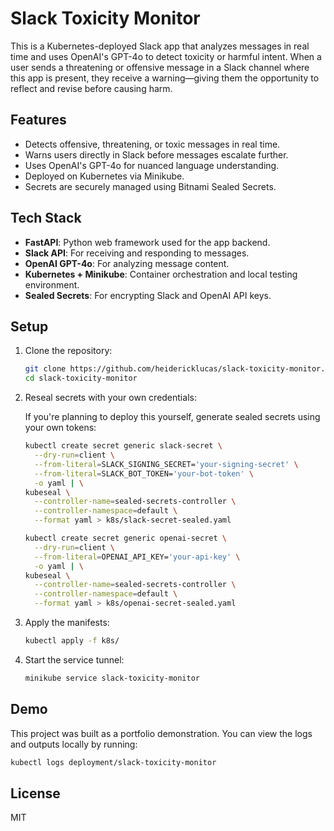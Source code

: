 # Slack Toxicity Monitor

This is a Kubernetes-deployed Slack app that analyzes messages in real time and uses OpenAI's GPT-4o to detect toxicity or harmful intent. When a user sends a threatening or offensive message in a Slack channel where this app is present, they receive a warning—giving them the opportunity to reflect and revise before causing harm.

## Features

- Detects offensive, threatening, or toxic messages in real time.
- Warns users directly in Slack before messages escalate further.
- Uses OpenAI's GPT-4o for nuanced language understanding.
- Deployed on Kubernetes via Minikube.
- Secrets are securely managed using Bitnami Sealed Secrets.

## Tech Stack

- **FastAPI**: Python web framework used for the app backend.
- **Slack API**: For receiving and responding to messages.
- **OpenAI GPT-4o**: For analyzing message content.
- **Kubernetes + Minikube**: Container orchestration and local testing environment.
- **Sealed Secrets**: For encrypting Slack and OpenAI API keys.

## Setup

1. Clone the repository:

   ```bash
   git clone https://github.com/heidericklucas/slack-toxicity-monitor.git
   cd slack-toxicity-monitor
   ```

2. Reseal secrets with your own credentials:

   If you're planning to deploy this yourself, generate sealed secrets using your own tokens:

   ```bash
   kubectl create secret generic slack-secret \
     --dry-run=client \
     --from-literal=SLACK_SIGNING_SECRET='your-signing-secret' \
     --from-literal=SLACK_BOT_TOKEN='your-bot-token' \
     -o yaml | \
   kubeseal \
     --controller-name=sealed-secrets-controller \
     --controller-namespace=default \
     --format yaml > k8s/slack-secret-sealed.yaml

   kubectl create secret generic openai-secret \
     --dry-run=client \
     --from-literal=OPENAI_API_KEY='your-api-key' \
     -o yaml | \
   kubeseal \
     --controller-name=sealed-secrets-controller \
     --controller-namespace=default \
     --format yaml > k8s/openai-secret-sealed.yaml
   ```

3. Apply the manifests:

   ```bash
   kubectl apply -f k8s/
   ```

4. Start the service tunnel:

   ```bash
   minikube service slack-toxicity-monitor
   ```

## Demo

This project was built as a portfolio demonstration. You can view the logs and outputs locally by running:

```bash
kubectl logs deployment/slack-toxicity-monitor
```

## License

MIT